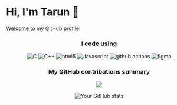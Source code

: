 # Hi, I'm Tarun 👋

Welcome to my GitHub profile!

<!-- Your GitHub cards can go here -->

<!DOCTYPE html>
<html lang="en">
<head>
    <meta charset="UTF-8">
    <meta name="viewport" content="width=device-width, initial-scale=1.0">
    <title>Tarun</title>
</head>
<body>
    <div align="center">
    <h3>I code using</h3>
<p>
  <img alt="C" src="https://img.shields.io/badge/c-%2300599C.svg?style=for-the-badge&logo=c&logoColor=white">
  <img alt="C++" src="https://img.shields.io/badge/c++-%2300599C.svg?style=for-the-badge&logo=c%2B%2B&logoColor=white">
  <img alt="html5" src="https://img.shields.io/badge/-HTML5-E34F26?style=flat-square&logo=html5&logoColor=white" />
  <img alt="Javascript" src="https://img.shields.io/badge/-javascript-f7df1c?style=flat-square&logo=javascript&logoColor=black" />
  <img alt="github actions" src="https://img.shields.io/badge/-Github_Actions-2088FF?style=flat-square&logo=github-actions&logoColor=white" />
  <img alt="figma" src="https://img.shields.io/badge/Figma-F24E1E?style=for-the-badge&logo=Figma&logoColor=FFFFFF" />
</p>

<h3>My GitHub contributions summary</h3>

![](https://nirzak-streak-stats.vercel.app/?user=t4runjangra&theme=dark&hide_border=false)

![Your GitHub stats](https://github-readme-stats.vercel.app/api?username=t4runjangra&hide_border=true&show_icons=true&bg_color=151515&title_color=fb4362&icon_color=fb4362&text_bold=false&text_color=9e9e9e)

<!--
**Tarun** is a ✨ _special_ ✨ repository because its `README.md` (this file) appears on your GitHub profile.
![Top Langs](https://github-readme-stats.vercel.app/api/top-langs/?username=t4runjangra&theme=dark&hide_border=false&include_all_commits=false&count_private=false&layout=compact)

[![](https://visitcount.itsvg.in/api?id=t4runjangra&icon=0&color=6)](https://visitcount.itsvg.in)

Here are some ideas to get you started:

- 🔭 I’m currently working on ...
- 🌱 I’m currently learning ...
- 👯 I’m looking to collaborate on ...
- 🤔 I’m looking for help with ...
- 💬 Ask me about ...
- 📫 How to reach me: ...
- 😄 Pronouns: ...
- ⚡ Fun fact: ...
-->
</div>
</body>
</html>